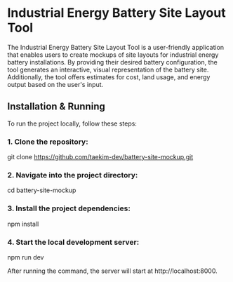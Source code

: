 # Industrial Energy Battery Site Layout Tool

The Industrial Energy Battery Site Layout Tool is a user-friendly application that enables users to create mockups of site layouts for industrial energy battery installations. By providing their desired battery configuration, the tool generates an interactive, visual representation of the battery site. Additionally, the tool offers estimates for cost, land usage, and energy output based on the user's input.

## Installation & Running

To run the project locally, follow these steps:

### 1. Clone the repository:

git clone https://github.com/taekim-dev/battery-site-mockup.git

### 2. Navigate into the project directory:

cd battery-site-mockup

### 3. Install the project dependencies:

npm install

### 4. Start the local development server:

npm run dev

After running the command, the server will start at http://localhost:8000.